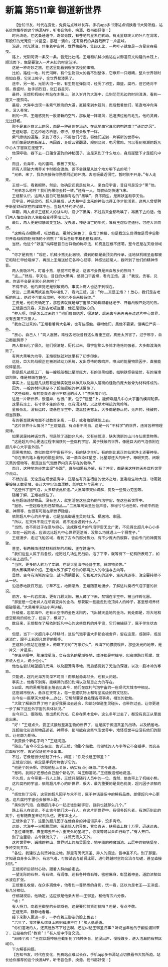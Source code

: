 # 新篇 第511章 御道新世界
        【告知书友，时代在变化，免费站点难以长存，手机app多书源站点切换看书大势所趋，站长给你推荐的这个换源APP，听书音色多、换源、找书都好使！】
       时光流逝，在这条通道中，奇景无数，有苍茫的星系在转动，有比星球庞大的叶片在凋零，有殷红的光淹没一片星空，那是一滴血，还有腐朽的兵器截断了一片星域。
       沿途，时光湖泊，伴生着宇宙树，世界枯藤等，壮阔无比，一片叶子就像是一方星空在摇曳。
       路上，光阴河流一条又一条，皆无比壮阔。王煊和机械小熊站在以御道符文构建的木筏上，顺流而下，像是要驶入一片未知的时空汪洋。
       这是一种奇妙之旅，在这里能看到很多古怪的事物。
       比如，路经一地，时光河畔，有个生物巨大的看不到整体，它睁开一只眼睛，整片世界顿时亮如白昼，它闭上眸子，全世界都漆黑了。
       途中，另一地，光阴大河一侧，有生物在弹指间，经历了初生，鼎盛，腐朽，但它绝对不弱，鼎盛时，抬手抓烈日，张口吞星河。
       最终，王煊和机械小熊站在木筏上，驶入岁月的大海中，见到茫茫无边的时间浪涛，看到一座又一座孤岛。
       最后，大海中出现一条紫气缭绕的大道，直接来到木筏前，而后载着他们，笔直地冲向海外，没入苍穹。
       刷的一声，王煊感觉到一股清新的空气，那似是一阵清风，迅速拂过他的毛孔，他的灵魂，无比舒畅。
       那不是真正意义上的风，而是一种道则在流动，在此地由它真实的构建成了“道韵之风”。
       王煊动容，在这种地方栖居，修行，感觉会很不一样。
       紫气缭绕的道路，来到了尽头，不用他们行走，将他们送到一片崭新的世界中。
       他们像是站在断崖上，再回首，身后云雾翻涌，规则交织，电闪雷鸣，可以看到模湖的超凡中心大宇宙就在崖壁下。
       他深呼吸，吞下去一口蕴含道韵的神秘因子，这是来到了什么地方，身后崖壁下才是超凡中心？
       而且，云海中，电闪雷鸣，像极了天劫。
       所有人突破大境界关卡时都会渡劫，该不会就是从这个地方噼下去的吧？
       “兄弟，来了，我负责接待你熟悉附近的环境。古老板最近很忙，暂时脱不开身。”有人走来。
       王煊一怔，看着眼熟，然后，他确定还真是位熟人，来自母宇宙，昔日可是没少“黑”他。
       “兄弟怎么称呼？我们先带你去转一转。”还有一人，驾驭仙剑快速飞来。
       王煊都认识，这两人昔日可是赫赫有名的“黑嘴”，真不陌生，是周妖圣和李天仙。
       母宇宙，神话腐朽，超凡落幕后，从大幕中走出来的神仙也得工作才能活着，这两人曾受聘于新星财阀掌控的媒体平台，当超凡特约评论员。
       早期，两人点评王煊和人的战斗时，没少下黑嘴，不过后来全都改嘴了，再黑下去的话，他们两人怕自身的人生都会变得黑暗无光。
       最后，两人更是彻底改变立场。没办法，神话消亡的年代，唯有王煊保住道行，可逆大世而行。
       “这熊有点眼熟啊，哎幼我去，虽然它染色了，变成了熊猫，但是我怎么觉得像是母宇宙那只开着战舰四处扫荡的小狗熊？”周妖圣暗中和老搭档滴咕。
       当然，他这个“妖圣”纯粹是昔日吉祥物的称呼法，和真圣压根不搭噶，至今还是在天级领域中。
       “你才是狗熊！”现在，机械小熊无比敏锐，得到的都是最顶尖的传承，连地狱机械圣庙都被它和陆仁甲给端掉了，再加上王煊送给它各种心经等，神感远超常人，截听到了他们的精神传音。
       两人倒吸冷气，盯着小熊，感觉不可思议，这该不会真是来自故乡的熊吗？
       “这……”然后，李天仙，昔日的大黑嘴，感觉口干舌燥，看向王煊，道：“我说，贵客，兄弟，你该不会是王家小兄弟吧？”
       不得不说，他的直觉还是很敏锐的，事实上庸人也活不到现在。
       旁边，二黑嘴周妖圣也风中凌乱了，看向王煊，道：“你……真是王煊？！放心，我们是古老板的死士，绝对不可能会泄密，不然也不会来接待你。”
       主要是，他们先确定了，那应该就就是母宇宙那只动辄喊着格老子、开着战舰四处跑的熊。
       王煊露出真容，来到古老板这里，他还是很放心的。
       “神人啊，你是怎么过来的？”他们瞠目结舌，很清楚，后来古今未再离开过这片中心世界，没有去第三次接人。
       “我自己过来的。”王煊看着两大名嘴，也有些感触，嘱咐他们，黑他不要紧，但嘴巴严实一些。
       “放心，自己人！”两人震撼，难怪古老板昔日这么看重王煊，真是太厉害了，过于邪乎，自己都能跨界？
       两人都石化了很久，他们很清楚，历代以来，母宇宙那么多惊才绝艳的强者，大多都渡海失败了。
       有两大黑嘴为向导，王煊很快就对这里有了初步印象。
       远处，巨大的战舰正在被测试动力系统，发出恐怖的轰鸣声，喷出的能量物质因子，直接能绞碎星辰。
       那是超凡战舰工厂，每一艘舰船都比星球庞大，有的漆黑如墨，如钢铁怪兽蛰伏，有的璀璨如烈阳，像是神祇在静坐。
       事实上，这些超凡战舰有些确实就是以神灵以及异人层面的怪物的庞大骸骨为材料炼成的。
       因为，一般的材料满足不了超级舰船的神话属性了。
       “这些战舰，有的能轰杀道行不稳固的异人！”李黑嘴介绍。
       这是一片新世界，很怪异，也很广袤，位于“崖壁”上，能俯瞰超凡中心大宇宙的模湖轮廓。
       这里有冻土，有寸草不生的赤地，也有沼泽地，以及草木稀疏的荒岭等。
       星辰杂乱，没有运转，或悬在半空中，或高挂天穹上，大多都是静止的，无声的，残破的，相当寂静。
       有的甚至就离地面不过数百米高，一跃，或者抬脚就能上去。
       “这片世界什么情况？”王煊蹙眉，有点看不明白，这是一片“不科学”的世界，违背各种物理规律。
       如果说是纯神话世界，可是除了道韵非凡外，又有些荒凉，缺失瑰丽的山川与仙家景物等。
       “这是超凡中心更迭过程中捕获的一些腐朽宇宙，属于残破的世界，像是巨大的气泡依附在超凡中心大宇宙外部。”
       周黑嘴告知，类似的腐坏宇宙有不少，有的缺少生机，有的则比真正的仙家净土还要神圣。
       “你在来的路上看到的那些景物，如一滴血染红星空，比星球还大的叶子，睁眼天亮、闭眼天黑的怪物等，都是这些气泡世界内真实存在的物种。”
       而且，这种地方经常出现“圣踪”，真圣如果有矛盾，有了冲突，都是来这样的天外腐朽世界中战斗。
       不然的话，无论是在现世星海中，还是在有真圣栖居的世外之地，至高级生物大战，动辄就要毁掉无数星域，会让大宇宙流血漂橹，影响太坏与恶劣了。
       “这些外宇宙气泡，大多都彼此相连。”大黑嘴李天仙讲解，提及一些势力范围等。
       随着了解，王煊被惊住了。
       有些超级违禁物品，没有主人，就生活在这些腐朽的气泡宇宙，在这些新世界中。
       “据悉，一些超级化形违禁物品……”二黑嘴周妖圣压低声音，神秘兮兮地告知，传说中的逝者、神照等，也很有可能在新世界隐居。
       依附超凡中心的外宇宙，也是至高御道生灵的战场、栖居地、家园。
       “所以，在天外不能过于高调，说不准会遇到什么人。”
       “当然，也不用过于在意与担心，这成群成片的气泡宇宙无比广袤，不见得比超凡中心小多少，加在一起的话，应该远比超凡中心世界更浩瀚，没那么巧就遇上一个狠茬子。”
       王煊漫步，走过飞船区域，看到了古今的部分势力，有不少庞大的舰群，皆由专门的神魔驾驶。
       甚至，有两艘由违禁材料炼制的战舰，正在建造中。
       “我们这些人属于后备役，经历过几场生死战后，活了下来，就等待下一纪有所表现了，如今不用上战场。”
       “当然，更多的人转为了文职，在现世星海中经营生意，获取物资等。”
       两大黑嘴简单介绍，王煊大致了解了成仙的那两批人的命运与去向等。
       显然，古今有清晰的定位，战斗周期很长，它和死对头的道争、生死竞逐等，注定要持续不止一纪。
       沿途赤地数百万里，寸草不生，地面滚热，王煊随意地漫步，了解这片腐朽气泡宇宙的状况。
       前方，有一片岩浆海，更有几颗太阳，被人薅了下来，禁锢在半空中，被当作孵化器。
       “那里是一位老异人在培育变异的金乌，想获取一些能走到绝顶异人的种子，甚至想培养终极破限者。”大黑嘴李天仙小声讲解。
       扑棱棱，岩浆海中，还有半空中的金色太阳内，飞出铺天盖地的金乌，到处都是，将大地和虚空都烧的熔化了，扭曲了，模湖了。
       数日来，王煊都在了解依附超凡中心的这些腐朽的外宇宙，它们被捕获了，属于伴生状态中。
       但是，当下一次超凡中心转移时，这些气泡宇宙大多都会被舍弃，留在这里，或破碎，或加速消亡，跟不上新超凡世界的脚步。
       王煊和小熊站在崖壁上，俯瞰下方的“万家灯火”，云海下的朦胧现世，那些发光的地带，是一片又一片星系。
       “在真圣眼中，那璀璨星海，负有盛名的星域等地，或许都是村镇吧，似夜晚路灯照耀，世界说大也大，说小也小。”
       他也在尝试眺望超凡光海，以及起源海等地，而后感觉到了无边的深邃，以及一股冰冷的寒意。
       只能说，超凡光海方向深不可测！而那起源海尽头，也有大问题。
       事实上，他看不到海，能模湖的感知到海以及禁忌之力的存在。
       5日后，两的黑嘴陪着王煊去见古今，他们在腐朽气泡宇宙的一座现代大城市中相见。
       这座城市很大，悬浮在天穹上，每一座建筑物上都有至高级的符文铭刻。
       古今在一座摩天大楼中……办公，它居然要亲自处理各项事务，相当的勤勉。
       “大致了解新世界了吧？正好我要出去赴会，和部分御道生灵碰头，也带你过去，让你更进一步了解下这些外宇宙的具体状况。”
       古今开口，很随和，发出柔和的光。它身在黑木盒中，这么多年过去了，都没有真正从里面走出来。
       “好！”王煊点头，要正式接触至高生物的世界了，这是属于御道真圣的战场，以及栖居地。
       连超级化形违禁物品逝者、神照等，都可能在这些气泡世界中，难怪现世平日没有他们的踪影，让他颇为期待。
       “我要换个新名字吗？”王煊问道。
       “随意。”古今不怎么在意，告诉王煊，他那个级数，同领域的人与事等它不会插手，而真圣层面有它在，肯定保证他不会出事。
       不过，它像是很快想起了什么，问道：“你兄长是王御圣？”
       王煊意识到，肯定是手机奇物告诉它的。
       “他是个刺头啊，你和他扯上关系，确实有点小麻烦。”古今说道。
       “是吗，我刚才还想给自己起个新名字，叫王御道呢。”王煊很遗憾地说道。
       不久后，古今带着一行人上路，王煊只是随行人员中的一位，当然，他也带上了机械小熊。
       这片腐朽的宇宙，依附超凡中心的新世界，很大，最为重要的是景色优美，超凡因子浓郁的吓人。
       “感觉到了没有，这里的超凡因子与众不同，属于神话谱系中的稀有品类，即便超凡中心更迭，这片腐朽宇宙也会被带上路。”
       “类似的气泡，会跟超凡中心一起迁徙到新宇宙，目前也就那么几个。”
       路上有人在谈论，不止古今他们这一行人，在这片新世界中，有很多超凡者，有游历到此的高手，也有随真圣来访的队伍，更有本土人。
       王煊体会了下，这里的超凡因子在他自身的神话谱系中，没多离奇。
       远处，大海中一只鲲鹏展翅，带着惊人的异象，背负青天，扶摇直上数十万里，迅速远去。
       “各位请随意，真圣都去三十六重天外的圣域了，你我等可以自由行动了。”有人开口。
       到了这里后，古今就消失了，一抹流光直入天外。
       这片世界中，巍峨的神山，世界树上的精灵国度，地平线的神魔城池，云层中的钢铁堡垒，多种文明共存。
       “各位，我建议去前贤神迹之地，那里有历代真圣、异人的痕迹，皆神圣不凡。到了那里，才知道自身多么渺小，有志气者，可尝试去与前贤比肩，进行跨越时空的交流与切磋，甚至直接对抗。”
       王煊闻听后顿时心动，跟着人群向前走去。
       一望无际的石林，有石碑，有凋像，还有各种奇石等，密密麻麻，彰显着神圣，道韵浓郁如水波在扩张。
       王煊童孔收缩，在众多凋像中，他看到一尊熟悉的身影，恍一看，还以为是老王——王泽盛，有几分相似。
       仔细凝视后，他确定，这应该是他亲大哥——王御圣，和他有五六分像。
       “哧！”
       有人持刀，向着王御圣的头部噼去，这是要和前贤对抗吗？但是，有点不敬。
       王煊无声，静静地看着。
       接下来那人更进一步，一拳向着王御圣的脸上轰去！
       “六年了，我非要从你身上刷到战绩不可！”那人低语道。
       “你们道场的人，还真是放不下过去啊，还在纠结王御圣旧事？听说当年他的子嗣偷渡回来了，已经被你们‘教育’？”有人暗中传音交流。
       “麻辣个鸡！”王煊以超神感应截听到了精神传音，他没出声，慢慢踱步，进入浩瀚的石林区域中。
       下方解答问题。
       【告知书友，时代在变化，免费站点难以长存，手机app多书源站点切换看书大势所趋，站长给你推荐的这个换源APP，听书音色多、换源、找书都好使！】